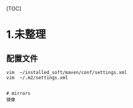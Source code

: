 [TOC]



# 1.未整理



## 配置文件



```
vim  ~/installed_soft/maven/conf/settings.xml 
vim  ~/.m2/settings.xml 


# mirrors
镜像
```





